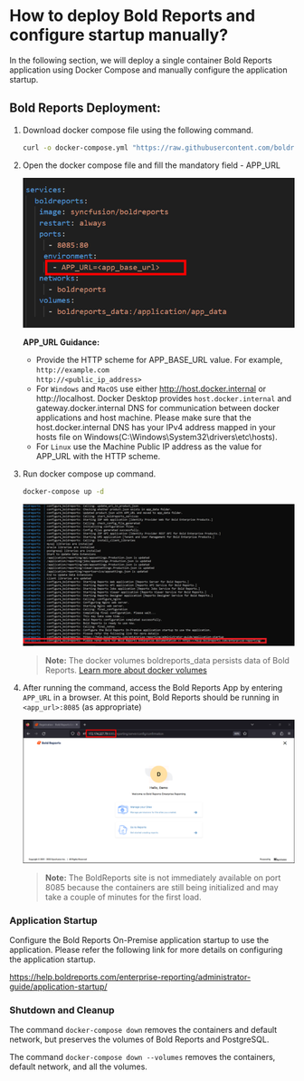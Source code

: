 # How to deploy Bold Reports and configure startup manually?

In the following section, we will deploy a single container Bold Reports application using Docker Compose and manually configure the application startup.

## Bold Reports Deployment:

1. Download docker compose file using the following command.
   ```sh
   curl -o docker-compose.yml "https://raw.githubusercontent.com/boldreports/bold-reports-docker/main/deploy/single-container/docker-compose.yml"
   ```
2. Open the docker compose file and fill the mandatory field - APP_URL

   ![docker-compose-database-detail](/docs/images/single-container-app-url.png)

   **APP_URL Guidance:**
   * Provide the HTTP scheme for APP_BASE_URL value. For example,<br />
     `http://example.com`<br />
     `http://<public_ip_address>`
   * For `Windows` and `MacOS` use either http://host.docker.internal or http://localhost. Docker Desktop provides `host.docker.internal` and gateway.docker.internal DNS for communication between docker applications and host machine. Please make sure that the host.docker.internal DNS has your IPv4 address mapped in your hosts file on Windows(C:\Windows\System32\drivers\etc\hosts).
   * For `Linux` use the Machine Public IP address as the value for APP_URL with the HTTP scheme.

3. Run docker compose up command.
   ```sh
   docker-compose up -d
   ```
   ![docker-compose-up](./images/docker-compose-up.png)
   > **Note:** The docker volumes boldreports_data persists data of Bold Reports. [Learn more about docker volumes](https://docs.docker.com/storage/volumes/)
4. After running the command, access the Bold Reports App by entering `APP_URL` in a browser. At this point, Bold Reports should be running in `<app_url>:8085` (as appropriate)

   ![docker-startup](../docs/images/docker-startup.png)
   > **Note:** The BoldReports site is not immediately available on port 8085 because the containers are still being initialized and may take a couple of minutes for the first load.

### Application Startup

Configure the Bold Reports On-Premise application startup to use the application. Please refer the following link for more details on configuring the application startup.

https://help.boldreports.com/enterprise-reporting/administrator-guide/application-startup/

### Shutdown and Cleanup

The command `docker-compose down` removes the containers and default network, but preserves the volumes of Bold Reports and PostgreSQL.

The command `docker-compose down --volumes` removes the containers, default network, and all the volumes.